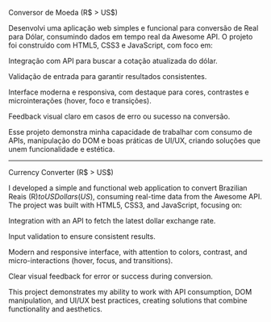 Conversor de Moeda (R$ > US$)

Desenvolvi uma aplicação web simples e funcional para conversão de Real para Dólar, consumindo dados em tempo real da Awesome API. O projeto foi construído com HTML5, CSS3 e JavaScript, com foco em:

Integração com API para buscar a cotação atualizada do dólar.

Validação de entrada para garantir resultados consistentes.

Interface moderna e responsiva, com destaque para cores, contrastes e microinterações (hover, foco e transições).

Feedback visual claro em casos de erro ou sucesso na conversão.

Esse projeto demonstra minha capacidade de trabalhar com consumo de APIs, manipulação do DOM e boas práticas de UI/UX, criando soluções que unem funcionalidade e estética.

---

Currency Converter (R$ > US$)

I developed a simple and functional web application to convert Brazilian Reais (R$) to US Dollars (US$), consuming real-time data from the Awesome API. The project was built with HTML5, CSS3, and JavaScript, focusing on:

Integration with an API to fetch the latest dollar exchange rate.

Input validation to ensure consistent results.

Modern and responsive interface, with attention to colors, contrast, and micro-interactions (hover, focus, and transitions).

Clear visual feedback for error or success during conversion.

This project demonstrates my ability to work with API consumption, DOM manipulation, and UI/UX best practices, creating solutions that combine functionality and aesthetics.
